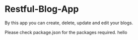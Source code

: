 # Restful-Blog-App
By this app you can create, delete, update and edit your blogs.

Please check package.json for the packages required.
hello


